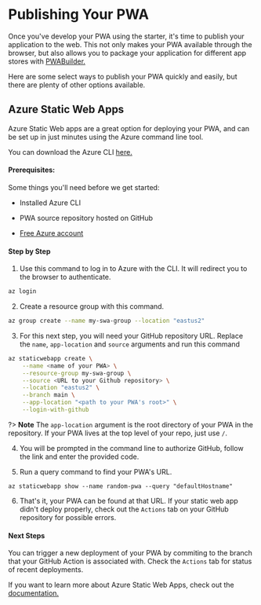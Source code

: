 # Publishing Your PWA

Once you've develop your PWA using the starter, it's time to publish your application to the web. 
This not only makes your PWA available through the browser, but also allows you to package your application for different app stores with <a href=#/builder/quick-start>PWABuilder.</a>

Here are some select ways to publish your PWA quickly and easily, but there are plenty of other options available.

## Azure Static Web Apps

Azure Static Web apps are a great option for deploying your PWA, and can be set up in just minutes using the Azure command line tool.

You can download the Azure CLI <a href="https://docs.microsoft.com/en-us/cli/azure/install-azure-cli">here.</a>

#### Prerequisites:

Some things you'll need before we get started:

* Installed Azure CLI
  
* PWA source repository hosted on GitHub
  
* <a href="https://azure.microsoft.com/en-us/free"> Free Azure account </a>

#### Step by Step

1. Use this command to log in to Azure with the CLI. It will redirect you to the browser to authenticate.

```bash
az login
```

2. Create a resource group with this command.

```bash
az group create --name my-swa-group --location "eastus2"
```

3. For this next step, you will need your GitHub repository URL. Replace the `name`, `app-location` and `source` arguments and run this command

```bash
az staticwebapp create \
    --name <name of your PWA> \
    --resource-group my-swa-group \
    --source <URL to your Github repository> \
    --location "eastus2" \
    --branch main \
    --app-location "<path to your PWA's root>" \
    --login-with-github
```

?> **Note** The `app-location` argument is the root directory of your PWA in the repository. If your PWA lives at the top level of your repo, just use `/`.

4. You will be prompted in the command line to authorize GitHub, follow the link and enter the provided code.

5. Run a query command to find your PWA's URL.

```
az staticwebapp show --name random-pwa --query "defaultHostname"
```

6. That's it, your PWA can be found at that URL. If your static web app didn't deploy properly, check out the `Actions` tab on your GitHub repository for possible errors.

#### Next Steps

You can trigger a new deployment of your PWA by commiting to the branch that your GitHub Action is associated with. Check the `Actions` tab for status of recent deployments.

If you want to learn more about Azure Static Web Apps, check out the <a href="https://docs.microsoft.com/en-us/azure/static-web-apps/"> documentation. </a>
